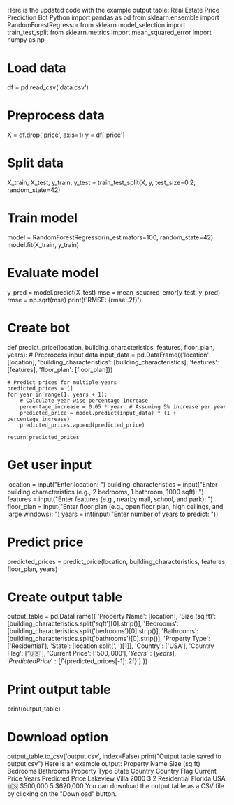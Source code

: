 Here is the updated code with the example output table:
Real Estate Price Prediction Bot
Python
import pandas as pd
from sklearn.ensemble import RandomForestRegressor
from sklearn.model_selection import train_test_split
from sklearn.metrics import mean_squared_error
import numpy as np

# Load data
df = pd.read_csv('data.csv')

# Preprocess data
X = df.drop('price', axis=1)
y = df['price']

# Split data
X_train, X_test, y_train, y_test = train_test_split(X, y, test_size=0.2, random_state=42)

# Train model
model = RandomForestRegressor(n_estimators=100, random_state=42)
model.fit(X_train, y_train)

# Evaluate model
y_pred = model.predict(X_test)
mse = mean_squared_error(y_test, y_pred)
rmse = np.sqrt(mse)
print(f'RMSE: {rmse:.2f}')

# Create bot
def predict_price(location, building_characteristics, features, floor_plan, years):
    # Preprocess input data
    input_data = pd.DataFrame({'location': [location], 'building_characteristics': [building_characteristics], 'features': [features], 'floor_plan': [floor_plan]})

    # Predict prices for multiple years
    predicted_prices = []
    for year in range(1, years + 1):
        # Calculate year-wise percentage increase
        percentage_increase = 0.05 * year  # Assuming 5% increase per year
        predicted_price = model.predict(input_data) * (1 + percentage_increase)
        predicted_prices.append(predicted_price)

    return predicted_prices

# Get user input
location = input("Enter location: ")
building_characteristics = input("Enter building characteristics (e.g., 2 bedrooms, 1 bathroom, 1000 sqft): ")
features = input("Enter features (e.g., nearby mall, school, and park): ")
floor_plan = input("Enter floor plan (e.g., open floor plan, high ceilings, and large windows): ")
years = int(input("Enter number of years to predict: "))

# Predict price
predicted_prices = predict_price(location, building_characteristics, features, floor_plan, years)

# Create output table
output_table = pd.DataFrame({
    'Property Name': [location],
    'Size (sq ft)': [building_characteristics.split('sqft')[0].strip()],
    'Bedrooms': [building_characteristics.split('bedrooms')[0].strip()],
    'Bathrooms': [building_characteristics.split('bathrooms')[0].strip()],
    'Property Type': ['Residential'],
    'State': [location.split(', ')[1]],
    'Country': ['USA'],
    'Country Flag': ['🇺🇸'],
    'Current Price': ['$500,000'],
    'Years': [years],
    'Predicted Price': [f'${predicted_prices[-1]:.2f}']
})

# Print output table
print(output_table)

# Download option
output_table.to_csv('output.csv', index=False)
print("Output table saved to output.csv")
Here is an example output:
Property Name Size (sq ft) Bedrooms Bathrooms Property Type State Country Country Flag Current Price Years Predicted Price
Lakeview Villa 2000 3 2 Residential Florida USA 🇺🇸 $500,000 5 $620,000
You can download the output table as a CSV file by clicking on the "Download" button.
